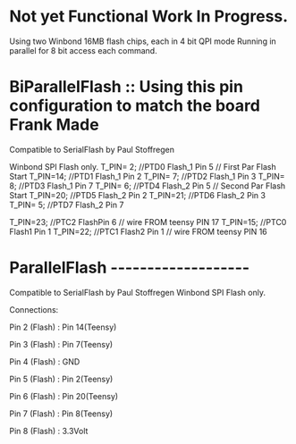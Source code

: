 # Not yet Functional Work In Progress.
Using two Winbond 16MB flash chips, each in 4 bit QPI mode
Running in parallel for 8 bit access each command.


# BiParallelFlash :: Using this pin configuration to match the board Frank Made
Compatible to SerialFlash by Paul Stoffregen

Winbond SPI Flash only.
T_PIN= 2; //PTD0 Flash_1 Pin 5 // First Par Flash Start
T_PIN=14; //PTD1 Flash_1 Pin 2
T_PIN= 7; //PTD2 Flash_1 Pin 3
T_PIN= 8; //PTD3 Flash_1 Pin 7
T_PIN= 6; //PTD4 Flash_2 Pin 5 // Second Par Flash Start
T_PIN=20; //PTD5 Flash_2 Pin 2
T_PIN=21; //PTD6 Flash_2 Pin 3
T_PIN= 5; //PTD7 Flash_2 Pin 7
 
T_PIN=23; //PTC2 FlashPin 6      // wire FROM teensy PIN 17
T_PIN=15; //PTC0 Flash1 Pin 1
T_PIN=22; //PTC1 Flash2 Pin 1    // wire FROM teensy PIN 16


# ParallelFlash -------------------

Compatible to SerialFlash by Paul Stoffregen
Winbond SPI Flash only.

Connections:

Pin 2 (Flash) : Pin 14(Teensy)

Pin 3 (Flash) : Pin 7(Teensy)

Pin 4 (Flash) : GND

Pin 5 (Flash) : Pin 2(Teensy)

Pin 6 (Flash) : Pin 20(Teensy)

Pin 7 (Flash) : Pin 8(Teensy)

Pin 8 (Flash) : 3.3Volt
